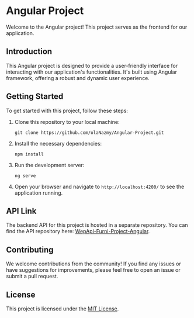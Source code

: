 # Angular Project

Welcome to the Angular project! This project serves as the frontend for our application.

## Introduction

This Angular project is designed to provide a user-friendly interface for interacting with our application's functionalities. It's built using Angular framework, offering a robust and dynamic user experience.

## Getting Started

To get started with this project, follow these steps:

1. Clone this repository to your local machine:

    ```
    git clone https://github.com/olaNazmy/Angular-Project.git
    ```

2. Install the necessary dependencies:

    ```
    npm install
    ```

3. Run the development server:

    ```
    ng serve
    ```

4. Open your browser and navigate to `http://localhost:4200/` to see the application running.

## API Link

The backend API for this project is hosted in a separate repository. You can find the API repository here: [WepApi-Furni-Project-Angular](https://github.com/olaNazmy/WepApi-Furni-Project-Angular-).

## Contributing

We welcome contributions from the community! If you find any issues or have suggestions for improvements, please feel free to open an issue or submit a pull request.

## License

This project is licensed under the [MIT License](LICENSE).
